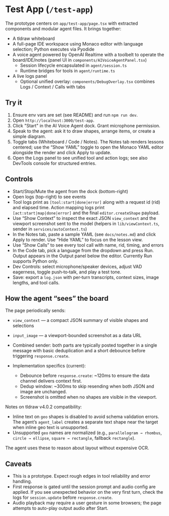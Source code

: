 # Test App (`/test-app`)

The prototype centers on `app/test-app/page.tsx` with extracted components and modular agent files. It brings together:

- A tldraw whiteboard
- A full-page IDE workspace using Monaco editor with language selection; Python executes via Pyodide
- A voice agent powered by OpenAI Realtime with a toolbelt to operate the board/IDE/notes (panel UI in `components/AIVoiceAgentPanel.tsx`)
  - Session lifecycle encapsulated in `agent/session.ts`
  - Runtime bridges for tools in `agent/runtime.ts`
- A live logs panel
  - Optional unified overlay: `components/DebugOverlay.tsx` combines Logs / Context / Calls with tabs

## Try it

1. Ensure env vars are set (see README) and run `npm run dev`.
2. Open `http://localhost:3000/test-app`.
3. Click "Start" in the AI Voice Agent dock. Grant microphone permission.
4. Speak to the agent: ask it to draw shapes, arrange items, or create a simple diagram.
5. Toggle tabs (Whiteboard / Code / Notes). The Notes tab renders lessons centered; use the “Show YAML” toggle to open the Monaco YAML editor alongside the render and click Apply to update.
6. Open the Logs panel to see unified tool and action logs; see also DevTools console for structured entries.

## Controls

- Start/Stop/Mute the agent from the dock (bottom-right)
- Open logs (top-right) to see events
- Tool logs print as `[tool:start|done|error]` along with a request id (rid) and elapsed time. Action mapping logs print `[act:start|map|done|error]` and the final `editor.createShape` payload.
- Use “Show Context” to inspect the exact JSON `view_context` and the viewport screenshot sent to the model (helpers in `lib/viewContext.ts`, sender in `services/autoContext.ts`)
- In the Notes tab, paste a sample YAML (see `docs/notes.md`) and click Apply to render. Use “Hide YAML” to focus on the lesson view.
- Use “Show Calls” to see every tool call with name, rid, timing, and errors
- In the Code tab, pick a language from the dropdown and press Run. Output appears in the Output panel below the editor. Currently Run supports Python only.
 - Dev Controls: select microphone/speaker devices, adjust VAD eagerness, toggle push‑to‑talk, and play a test tone.
 - Save: export a `log.json` with per‑turn transcripts, context sizes, image lengths, and tool calls.

## How the agent “sees” the board

The page periodically sends:

- `view_context` — a compact JSON summary of visible shapes and selections
- `input_image` — a viewport-bounded screenshot as a data URL

- Combined sender: both parts are typically posted together in a single message with basic deduplication and a short debounce before triggering `response.create`.
- Implementation specifics (current):
  - Debounce before `response.create`: ~120ms to ensure the data channel delivers context first.
  - Dedup window: ~300ms to skip resending when both JSON and image are unchanged.
  - Screenshot is omitted when no shapes are visible in the viewport.

Notes on tldraw v4.0.2 compatibility:
- Inline text on `geo` shapes is disabled to avoid schema validation errors. The agent’s `agent_label` creates a separate text shape near the target when inline geo text is unsupported.
- Unsupported `geo` names are normalized (e.g., `parallelogram → rhombus`, `circle → ellipse`, `square → rectangle`, fallback `rectangle`).

The agent uses these to reason about layout without expensive OCR.

## Caveats

- This is a prototype. Expect rough edges in tool reliability and error handling.
- First response is gated until the session prompt and audio config are applied. If you see unexpected behavior on the very first turn, check the logs for `session.update` before `response.create`.
- Audio playback may require a user gesture in some browsers; the page attempts to auto-play output audio after Start.


